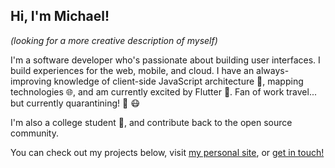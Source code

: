 ## Hi, I'm Michael!

*(looking for a more creative description of myself)*

I'm a software developer who's passionate about building user interfaces. I build experiences for the web, mobile, and cloud. I have an always-improving knowledge of client-side JavaScript architecture :hammer:, mapping technologies :globe_with_meridians:, and am currently excited by Flutter :hatched_chick:. Fan of work travel... but currently quarantining! :house_with_garden: :mask:

I'm also a college student :school_satchel:, and contribute back to the open source community.

You can check out my projects below, visit [my personal site](bullington.xyz), or [get in touch!](michael@bullington.xyz)

